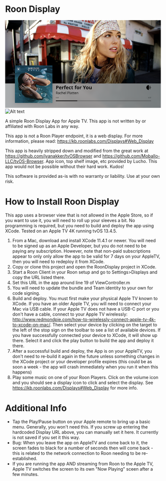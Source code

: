 Roon Display
=============

![Alt text](/screen01.png?raw=true "Roon Display")
![Alt text](/screen03.png?raw=true "Roon Display")


A simple Roon Display App for Apple TV.  This app is not written by or affiliated with Roon Labs in any way.

This app is not a Roon Player endpoint, it is a web display. For more information, please read:  https://kb.roonlabs.com/Displays#Web_Display

This app is heavily stripped down and modified from the great work at https://github.com/jvanakker/tvOSBrowser and https://github.com/Moballo-LLC/tvOS-Browser.  App icon, top shelf image, etc provided by Lucho.  This app would not be possible without their hard work.  Kudos!

This software is provided as-is with no warranty or liability. Use at your own risk.


How to Install Roon Display
=============
This app uses a browser view that is not allowed in the Apple Store, so if you want to use it, you will need to roll up your sleeves a bit.   No programming is required, but you need to build and deploy the app using XCode.  Tested on an Apple TV 4K running tvOS 13.4.5.

1. From a Mac, download and install XCode 11.4.1 or newer.  You will need to be signed up as an Apple Developer, but you do not need to be paying any subscription.  However, note that non-paid subscriptions appear to only only allow the app to be valid for 7 days on your AppleTV, then you will need to redeploy it from XCode.
1. Copy or clone this project and open the RoonDisplay project in XCode.
1. Start a Roon Client in your Roon setup and go to Settings>Displays and copy the URL listed there.
1. Set this URL in the app around line 19 of ViewController.m
1. You will need to update the bundle and Team identity to your own for code signing.
1. Build and deploy.  You must first make your physical Apple TV known to XCode. If you have an older Apple TV, you will need to connect your Mac via USB cable.  If your Apple TV does not have a USB-C port or you don't have a cable, connect to your Apple TV wirelessly: http://www.redmondpie.com/how-to-wirelessly-connect-apple-tv-4k-to-xcode-on-mac/.  Then select your device by clicking on the target to the left of the stop sign on the toolbar to see a list of available devices.  If you have successfully connected your device to XCode, it will show up there.   Select it and click the play button to build the app and deploy it there.
1. After a successful build and deploy, the App is on your AppleTV, you don't need to re-build it again in the future unless something changes in the XCode project or your developer profile expires (this could be as soon a week - the app will crash immediately when you run it when this happens) 
1. Play some music on one of your Roon Players.  Click on the volume icon and you should see a display icon to click and select the display.   See https://kb.roonlabs.com/Displays#Web_Display for more info.

Additional Info
=============
- Tap the Play/Pause button on your Apple remote to bring up a basic menu.  Generally, you won't need this.  If you screw up entering the hardcoded Display URL above, you can manually set it here.   It currently is not saved if you set it this way.
- Bug: When you leave the app on AppleTV and come back to it,  the screen fades to black for a number of seconds then will come back - this is related to the network connection to Roon needing to be re-established.
- If you are running the app AND streaming from Roon to the Apple TV, Apple TV switches the screen to its own "Now Playing" sceen after a few minutes.

